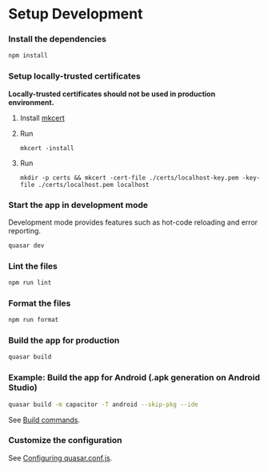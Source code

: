 # Setup Development

### Install the dependencies

```bash
npm install
```

### Setup locally-trusted certificates

**Locally-trusted certificates should not be used in production environment.**

1. Install [mkcert](https://github.com/FiloSottile/mkcert?ref=words.filippo.io#installation)

2. Run

   `mkcert -install`

3. Run

   `mkdir -p certs && mkcert -cert-file ./certs/localhost-key.pem -key-file ./certs/localhost.pem localhost`

### Start the app in development mode

Development mode provides features such as hot-code reloading and error reporting.

```bash
quasar dev
```

### Lint the files

```bash
npm run lint
```

### Format the files

```bash
npm run format
```

### Build the app for production

```bash
quasar build
```

### Example: Build the app for Android (.apk generation on Android Studio)

```bash
quasar build -m capacitor -T android --skip-pkg --ide
```

See [Build commands](https://quasar.dev/quasar-cli-vite/developing-capacitor-apps/build-commands).

### Customize the configuration

See [Configuring quasar.conf.js](https://quasar.dev/quasar-cli/quasar-conf-js).
